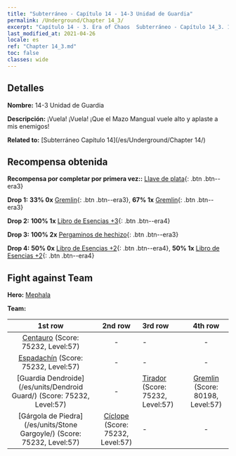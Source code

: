 ```yaml
---
title: "Subterráneo - Capítulo 14 - 14-3 Unidad de Guardia"
permalink: /Underground/Chapter 14_3/
excerpt: "Capítulo 14 - 3. Era of Chaos  Subterráneo - Capítulo 14_3. 14-3 Unidad de Guardia"
last_modified_at: 2021-04-26
locale: es
ref: "Chapter 14_3.md"
toc: false
classes: wide
---
```


## Detalles

 **Nombre:** 14-3 Unidad de Guardia

 **Descripción:** ¡Vuela! ¡Vuela! ¡Que el Mazo Mangual vuele alto y aplaste a mis enemigos!

 **Related to:** [Subterráneo Capítulo 14](/es/Underground/Chapter 14/)

## Recompensa obtenida

 **Recompensa por completar por primera vez::** [Llave de plata](/ItemsES/con_693/){: .btn .btn--era3}

 **Drop 1:** **33% 0x** [Gremlin](/ItemsES/unt_235/){: .btn .btn--era3}, **67% 1x** [Gremlin](/ItemsES/unt_235/){: .btn .btn--era3}

 **Drop 2:** **100% 1x** [Libro de Esencias +3](/ItemsES/mat_60/){: .btn .btn--era4}

 **Drop 3:** **100% 2x** [Pergaminos de hechizo](/ItemsES/con_694/){: .btn .btn--era3}

 **Drop 4:** **50% 0x** [Libro de Esencias +2](/ItemsES/mat_53/){: .btn .btn--era4}, **50% 1x** [Libro de Esencias +2](/ItemsES/mat_53/){: .btn .btn--era4}


## Fight against Team
 **Hero:** [Mephala](/es/heroes/Mephala/)

 **Team:**


  | 1st row | 2nd row | 3rd row | 4th row |
  |:----:|:----:|:----|:----:|
  | [Centauro](/es/units/Centaur/) (Score: 75232, Level:57)  | - | - | - |
  | [Espadachín](/es/units/Swordsman/) (Score: 75232, Level:57)  | - | - | - |
  | [Guardia Dendroide](/es/units/Dendroid Guard/) (Score: 75232, Level:57)  | - | [Tirador](/es/units/Sharpshooter/) (Score: 75232, Level:57)  | [Gremlin](/es/units/Gremlin/) (Score: 80198, Level:57)  |
  | [Gárgola de Piedra](/es/units/Stone Gargoyle/) (Score: 75232, Level:57)  | [Cíclope](/es/units/Cyclops/) (Score: 75232, Level:57)  | - | - |


